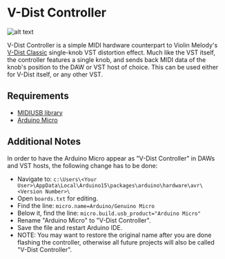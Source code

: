 # V-Dist Controller
![alt text](https://dl.thorinair.net/MLP/vdistcontroller_b.png "V-Dist Controller")

V-Dist Controller is a simple MIDI hardware counterpart to Violin Melody's [V-Dist Classic](https://violinmelody.net/plugins/vdist/) single-knob VST distortion effect.
Much like the VST itself, the controller features a single knob, and sends back MIDI data of the knob's position to the DAW or VST host of choice. This can be used either for V-Dist itself, or any other VST.

## Requirements
- [MIDIUSB library](https://github.com/arduino-libraries/MIDIUSB)
- [Arduino Micro](https://store.arduino.cc/arduino-micro)

## Additional Notes
In order to have the Arduino Micro appear as "V-Dist Controller" in DAWs and VST hosts, the following change has to be done:
- Navigate to: `c:\Users\<Your User>\AppData\Local\Arduino15\packages\arduino\hardware\avr\<Version Number>\`
- Open `boards.txt` for editing.
- Find the line: `micro.name=Arduino/Genuino Micro`
- Below it, find the line: `micro.build.usb_product="Arduino Micro"`
- Rename "Arduino Micro" to "V-Dist Controller".
- Save the file and restart Arduino IDE.
- NOTE: You may want to restore the original name after you are done flashing the controller, otherwise all future projects will also be called "V-Dist Controller".